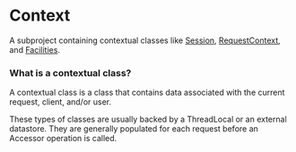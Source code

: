 # Context

A subproject containing contextual classes like [Session](src/main/java/com/mx/path/model/context/Session.java), [RequestContext](src/main/java/com/mx/path/model/context/RequestContext.java), and [Facilities](src/main/java/com/mx/path/model/context/facility/Facilities.java).

### What is a contextual class?

A contextual class is a class that contains data associated with the current request, client, and/or user.

These types of classes are usually backed by a ThreadLocal or an external datastore. They are generally populated for each
request before an Accessor operation is called.
